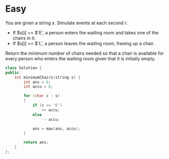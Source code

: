 # Easy

You are given a string $s$. Simulate events at each second $i$:

- If $s[i] == $'E', a person enters the waiting room and takes one of the chairs in it.
- If $s[i] == $'L', a person leaves the waiting room, freeing up a chair.

Return the minimum number of chairs needed so that a chair is available for every person who enters the waiting room given that it is initially empty.

```cpp
class Solution {
public:
    int minimumChairs(string s) {
        int ans = 0;
        int accu = 0;

        for (char c : s)
        {
            if (c == 'E')
                ++ accu;
            else
                -- accu;

            ans = max(ans, accu);
        }

        return ans;
    }
};
```
